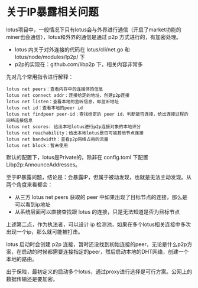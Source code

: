 # 关于IP暴露相关问题

lotus项目中，一般情况下只有lotus会与外界进行通信（开启了market功能的miner也会通信），lotus和外界的通信是通过 p2p 方式进行的，有加密处理。

- lotus 内关于对外连接的代码在 lotus/cli/net.go 和 lotus/node/modules/lp2p/ 下
- p2p的实现在：github.com/libp2p 下，相关内容非常多

先对几个常用指令进行解释：

```
lotus net peers：查看内存中的连接体的信息
lotus net connect addr：连接给定的地址，创建p2p连接
lotus net listen：查看本地的监听信息，即监听地址
lotus net id：查看本地的peer id
lotus net findpeer peer-id：查找给定的 peer id，判断能否连接，给出连接过程的网络连接信息
lotus net scores: 给出本地lotus进行p2p连接对象的本地评分
lotus net reachability：给出本地lotus是否可被其他节点连接
lotus net bandwidth：查看p2p网络占用的流量
lotus net block：暂未使用
```

默认的配置下，lotus是Private的，除非在 config.toml 下配置 Libp2p:AnnounceAddresses。

至于IP暴露问题，结论是：会暴露IP，但属于被动发现，也就是无法主动发现。从两个角度来看都会：

- 从三方 lotus net peers 获取的 peer 中如果出现了目标节点的连接，那么是可以看到ip地址
- 从系统层面可以直接查找跟 lotus 的连接，只是无法知道是否为目标节点

上述第二点，作为执法者，可以设计 ip 检测池，如果在多个lotus相关连接中多次出现一个ip，那么就可能被打击。

lotus 启动时会创建 p2p 连接，暂时还没找到初始连接的peer，无论是什么p2p方案，在启动的时候都需要连接指定的peer，然后启动本地的DHT网络，创建一个本地的路由。

出于保险，最初定义的启动多个lotus，通过proxy进行选择是可行方案。公网上的数据传输还是要加密。
